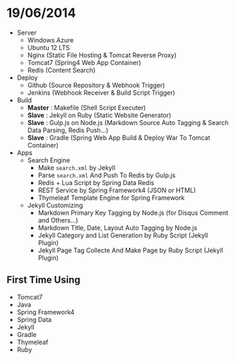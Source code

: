 # 19/06/2014

- Server
	- Windows Azure
	- Ubuntu 12 LTS
	- Nginx (Static File Hosting & Tomcat Reverse Proxy)
	- Tomcat7 (Spring4 Web App Container)
	- Redis (Content Search)
- Deploy
	- Github (Source Repository & Webhook Trigger)
	- Jenkins (Webhook Receiver & Build Script Trigger)
- Build
	- **Master** : Makefile (Shell Script Executer)
	- **Slave** : Jekyll on Ruby (Static Website Generator)
	- **Slave** : Gulp.js on Node.js (Markdown Source Auto Tagging & Search Data Parsing, Redis Push...)
	- **Slave** : Gradle (Spring Web App Build & Deploy War To Tomcat Container)
- Apps
	- Search Engine
		- Make `search.xml` by Jekyll
		- Parse `search.xml` And Push To Redis by Gulp.js
		- Redis + Lua Script by Spring Data Redis
		- REST Service by Spring Framework4 (JSON or HTML)
		- Thymeleaf Template Engine for Spring Framework
	- Jekyll Customizing
		- Markdown Primary Key Tagging by Node.js (for Disqus Comment and Others...)
		- Markdown Title, Date, Layout Auto Tagging by Node.js
		- Jekyll Category and List Generation by Ruby Script (Jekyll Plugin)
		- Jekyll Page Tag Collecte And Make Page by Ruby Script (Jekyll Plugin)

## First Time Using

- Tomcat7
- Java
- Spring Framework4
- Spring Data
- Jekyll
- Gradle
- Thymeleaf
- Ruby
